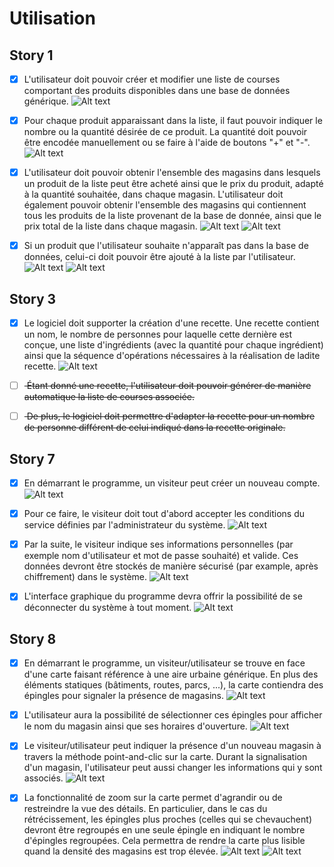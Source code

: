 # Utilisation
## Story 1 
- [x] L'utilisateur doit pouvoir créer et modifier une liste de courses comportant des produits disponibles dans une base de données générique. 
![Alt text](Screenshots/1-1.png)

- [x] Pour chaque produit apparaissant dans la liste, il faut pouvoir indiquer le nombre ou la quantité désirée de ce produit. La quantité doit pouvoir être encodée manuellement ou se faire à l'aide de boutons "+" et "-". 
![Alt text](Screenshots/1-2.png)

- [x] L'utilisateur doit pouvoir obtenir l'ensemble des magasins dans lesquels un produit de la liste peut être acheté ainsi que le prix du produit, adapté à la quantité souhaitée, dans chaque magasin. L'utilisateur doit également pouvoir obtenir l'ensemble des magasins qui contiennent tous les produits de la liste provenant de la base de donnée, ainsi que le prix total de la liste dans chaque magasin. 
![Alt text](Screenshots/1-3.png)
![Alt text](Screenshots/1-4.png)

- [x] Si un produit que l'utilisateur souhaite n'apparaît pas dans la base de données, celui-ci doit pouvoir être ajouté à la liste par l'utilisateur.
![Alt text](Screenshots/1-5.png)
![Alt text](Screenshots/1-6.png)

## Story 3
- [x] Le logiciel doit supporter la création d'une recette. Une recette contient un nom, le nombre de personnes pour laquelle cette dernière est conçue, une liste d'ingrédients (avec la quantité pour chaque ingrédient) ainsi que la séquence d'opérations nécessaires à la réalisation de ladite recette. 
![Alt text](Screenshots/3-1.png)

- [ ] <del> Étant donné une recette, l'utilisateur doit pouvoir générer de manière automatique la liste de courses associée. </del>


- [ ] <del> De plus, le logiciel doit permettre d'adapter la recette pour un nombre de personne différent de celui indiqué dans la recette originale. </del>

## Story 7
- [x] En démarrant le programme, un visiteur peut créer un nouveau compte. 
![Alt text](Screenshots/7-1.png)

- [x] Pour ce faire, le visiteur doit tout d'abord accepter les conditions du service définies par l'administrateur du système.
![Alt text](Screenshots/7-2.png)

- [x] Par la suite, le visiteur indique ses informations personnelles (par exemple nom d'utilisateur et mot de passe souhaité) et valide. Ces données devront être stockés de manière sécurisé (par example, après chiffrement) dans le système.
![Alt text](Screenshots/7-3.png)

- [x] L'interface graphique du programme devra offrir la possibilité de se déconnecter du système à tout moment.
![Alt text](Screenshots/7-4.png)


## Story 8
- [x] En démarrant le programme, un visiteur/utilisateur se trouve en face d'une carte faisant référence à une aire urbaine générique. En plus des éléments statiques (bâtiments, routes, parcs, ...), la carte contiendra des épingles pour signaler la présence de magasins. 
![Alt text](Screenshots/8-1.png)

- [x] L'utilisateur aura la possibilité de sélectionner ces épingles pour afficher le nom du magasin ainsi que ses horaires d'ouverture. 
![Alt text](Screenshots/8-2.png)

- [x] Le visiteur/utilisateur peut indiquer la présence d'un nouveau magasin à travers la méthode point-and-clic sur la carte. Durant la signalisation d'un magasin, l'utilisateur peut aussi changer les informations qui y sont associés. 
![Alt text](Screenshots/8-3.png)




- [x] La fonctionnalité de zoom sur la carte permet d'agrandir ou de restreindre la vue des détails. En particulier, dans le cas du rétrécissement, les épingles plus proches (celles qui se chevauchent) devront être regroupés en une seule épingle en indiquant le nombre d'épingles regroupées. Cela permettra de rendre la carte plus lisible quand la densité des magasins est trop élevée.
![Alt text](Screenshots/8-4.png)
![Alt text](Screenshots/8-5.png)
